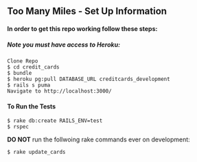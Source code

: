 ## Too Many Miles - Set Up Information

#### In order to get this repo working follow these steps:

##### Note you must have access to Heroku:

    Clone Repo
    $ cd credit_cards
    $ bundle
    $ heroku pg:pull DATABASE_URL creditcards_development
    $ rails s puma
    Navigate to http://localhost:3000/

#### To Run the Tests

    $ rake db:create RAILS_ENV=test
    $ rspec

**DO NOT** run the follwoing rake commands ever on development:

    $ rake update_cards





